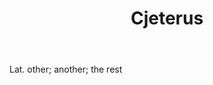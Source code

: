 ---
title: Cjeterus
letter: C
permalink: "/definitions/bld-cjeterus.html"
body: Lat. other; another; the rest
published_at: '2018-07-07'
source: Black's Law Dictionary 2nd Ed (1910)
layout: post
---
